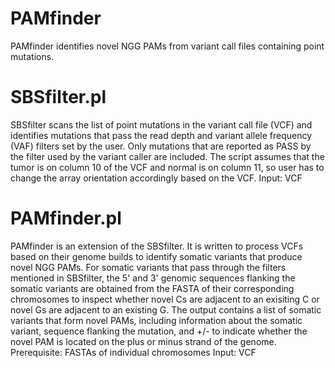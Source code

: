 # PAMfinder
PAMfinder identifies novel NGG PAMs from variant call files containing point mutations.

# SBSfilter.pl
SBSfilter scans the list of point mutations in the variant call file (VCF) and identifies mutations that pass the read depth and variant allele frequency (VAF) filters set by the user. Only mutations that are reported as PASS by the filter used by the variant caller are included. The script assumes that the tumor is on column 10 of the VCF and normal is on column 11, so user has to change the array orientation accordingly based on the VCF.
Input: VCF

# PAMfinder.pl
PAMfinder is an extension of the SBSfilter. It is written to process VCFs based on their genome builds to identify somatic variants that produce novel NGG PAMs. For somatic variants that pass through the filters mentioned in SBSfilter, the 5' and 3' genomic sequences flanking the somatic variants are obtained from the FASTA of their corresponding chromosomes to inspect whether novel Cs are adjacent to an exisiting C or novel Gs are adjacent to an existing G. The output contains a list of somatic variants that form novel PAMs, including information about the somatic variant, sequence flanking the mutation, and +/- to indicate whether the novel PAM is located on the plus or minus strand of the genome.
Prerequisite: FASTAs of individual chromosomes
Input: VCF
